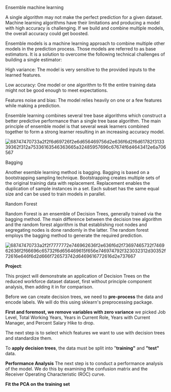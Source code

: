 Ensemble machine learning

A single algorithm may not make the perfect prediction for a given dataset. Machine learning algorithms have their limitations and producing a model with high accuracy is challenging. If we build and combine multiple models, the overall accuracy could get boosted.

Ensemble models is a machine learning approach to combine multiple other models in the prediction process. Those models are referred to as base estimators. It is a solution to overcome the following technical challenges of building a single estimator:

High variance: The model is very sensitive to the provided inputs to the learned features.

Low accuracy: One model or one algorithm to fit the entire training data might not be good enough to meet expectations.

Features noise and bias: The model relies heavily on one or a few features while making a prediction.

Ensemble learning combines several tree base algorithms which construct a better predictive performance than a single tree base algorithm. The main principle of ensemble model is that several weak learners combined together to form a strong learner resulting in an increasing accuracy model.

![68747470733a2f2f6d69726f2e6d656469756d2e636f6d2f6d61782f313339362f312a75336163546363665a32485957696c67674f6d4643412e6a706567](https://user-images.githubusercontent.com/119718873/205553905-b920e186-ae88-4a91-9bc7-1d166632375e.jpeg)

Bagging

Another esemble learning method is bagging. Bagging is based on a bootstrapping sampling technique. Bootstrapping creates multiple sets of the original training data with replacement. Replacement enables the duplication of sample instances in a set. Each subset has the same equal size and can be used to train models in parallel.

Random Forest

Random Forest is an ensemble of Decision Trees, generally trained via the bagging method. The main difference between the decision tree algorithm and the random forest algorithm is that establishing root nodes and segregating nodes is done randomly in the latter. The random forest employs the bagging method to generate the required prediction.

![68747470733a2f2f7777772e746962636f2e636f6d2f73697465732f746962636f2f66696c65732f6d656469615f656e746974792f323032312d30352f72616e646f6d2d666f726573742d6469616772616d2e737667](https://user-images.githubusercontent.com/119718873/205555158-ac5a5234-069f-4224-82c4-5a32ad0b57fe.svg)

**Project**:

This project will demonstrate an application of Decision Trees on the reduced workforce dataset dataset, first without principle component analysis, then adding it in for comparison.

Before we can create decision trees, we need to **pre-process** the data and encode labels. We will do this using sklearn's preprocessing package.

**First and foremost, we remove variables with zero variance**
we picked Job Level, Total Working Years, Years in Current Role, Years with Current Manager, and Percent Salary Hike to drop.

The next step is to select which features we want to use with decision trees and standardize them.


To **apply decision trees**, the data must be split into "**training"** and **"test"** data.

**Performance Analysis**
The next step is to conduct a performance analysis of the model. We do this by examining the confusion matrix and the Receiver Operating Characteristic (ROC) curve.

**Fit the PCA on the training set**




